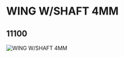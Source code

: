 # WING W/SHAFT 4MM
## 11100
![WING W/SHAFT 4MM](https://lc-www-live-s.legocdn.com/media/bricks/5/2/6018302.jpg)